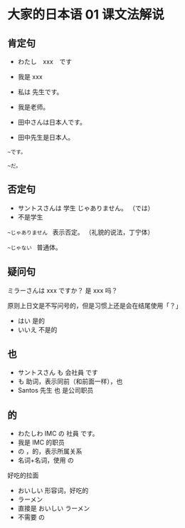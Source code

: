 # 大家的日本语 01 课文法解说

## 肯定句

- わたし　xxx　です
- 我是 xxx

- 私は 先生です。
- 我是老师。

- 田中さんは日本人です。
- 田中先生是日本人。

`~です。`

`~だ。`

## 否定句

- サントスさんは  学生 じゃありません。  （では）
- 不是学生

`~じゃありません ` 表示否定。 （礼貌的说法，丁宁体）

`~じゃない `  普通体。

## 疑问句

ミラーさんは xxx ですか？
是 xxx 吗？

原则上日文是不写问号的，但是习惯上还是会在结尾使用「？」

- はい 是的
- いいえ 不是的

## 也

- サントスさん も 会社員  です
- も 助词，表示同前（和前面一样），也
- Santos 先生 也 是公司职员

## 的

- わたしわ IMC の 社員 です。
- 我是 IMC 的职员
- の ，的，表示所属关系
- 名词+名词，使用 の

好吃的拉面

- おいしい      形容词，好吃的
- ラーメン
- 直接是 おいしい ラーメン
- 不需要 の
